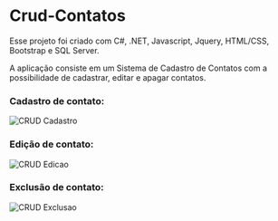 # Crud-Contatos

Esse projeto foi criado com C#, .NET, Javascript, Jquery, HTML/CSS, Bootstrap e SQL Server.

A aplicação consiste em um Sistema de Cadastro de Contatos com a possibilidade de cadastrar, editar e apagar contatos.

<h3>Cadastro de contato:</h3>

![CRUD Cadastro](https://user-images.githubusercontent.com/88061143/222341121-4b857429-f7ea-40b2-aff7-984d812a2012.gif)

<h3>Edição de contato:</h3>

![CRUD Edicao](https://user-images.githubusercontent.com/88061143/222341250-499f5df8-1328-452a-8295-c9a84175b6e1.gif)

<h3>Exclusão de contato:</h3>

![CRUD Exclusao](https://user-images.githubusercontent.com/88061143/222341261-a4330189-9ad5-4791-84f9-4454c5259aaa.gif)
